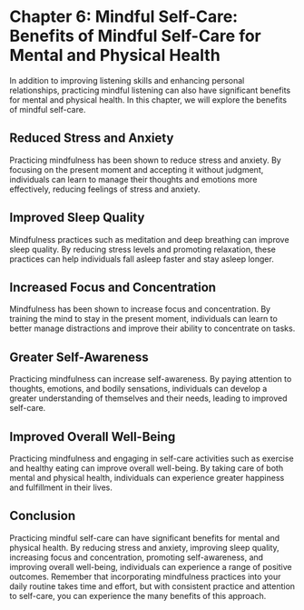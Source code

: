 Chapter 6: Mindful Self-Care: Benefits of Mindful Self-Care for Mental and Physical Health
==========================================================================================

In addition to improving listening skills and enhancing personal relationships, practicing mindful listening can also have significant benefits for mental and physical health. In this chapter, we will explore the benefits of mindful self-care.

Reduced Stress and Anxiety
--------------------------

Practicing mindfulness has been shown to reduce stress and anxiety. By focusing on the present moment and accepting it without judgment, individuals can learn to manage their thoughts and emotions more effectively, reducing feelings of stress and anxiety.

Improved Sleep Quality
----------------------

Mindfulness practices such as meditation and deep breathing can improve sleep quality. By reducing stress levels and promoting relaxation, these practices can help individuals fall asleep faster and stay asleep longer.

Increased Focus and Concentration
---------------------------------

Mindfulness has been shown to increase focus and concentration. By training the mind to stay in the present moment, individuals can learn to better manage distractions and improve their ability to concentrate on tasks.

Greater Self-Awareness
----------------------

Practicing mindfulness can increase self-awareness. By paying attention to thoughts, emotions, and bodily sensations, individuals can develop a greater understanding of themselves and their needs, leading to improved self-care.

Improved Overall Well-Being
---------------------------

Practicing mindfulness and engaging in self-care activities such as exercise and healthy eating can improve overall well-being. By taking care of both mental and physical health, individuals can experience greater happiness and fulfillment in their lives.

Conclusion
----------

Practicing mindful self-care can have significant benefits for mental and physical health. By reducing stress and anxiety, improving sleep quality, increasing focus and concentration, promoting self-awareness, and improving overall well-being, individuals can experience a range of positive outcomes. Remember that incorporating mindfulness practices into your daily routine takes time and effort, but with consistent practice and attention to self-care, you can experience the many benefits of this approach.
